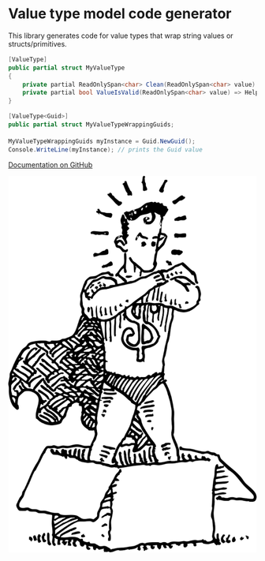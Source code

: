 Value type model code generator
===

This library generates code for value types that wrap string values or structs/primitives.

```csharp
[ValueType]
public partial struct MyValueType
{
    private partial ReadOnlySpan<char> Clean(ReadOnlySpan<char> value) => Helper.Clean.Trim(value);
    private partial bool ValueIsValid(ReadOnlySpan<char> value) => Helper.Validate.Default(value);
}
```
```csharp
[ValueType<Guid>]
public partial struct MyValueTypeWrappingGuids;

MyValueTypeWrappingGuids myInstance = Guid.NewGuid();
Console.WriteLine(myInstance); // prints the Guid value
```

[Documentation on GitHub](https://github.com/oyms/ValueType/blob/main/README.md)

![Icon](https://raw.githubusercontent.com/oyms/ValueType/refs/heads/main/resources/logo.svg)